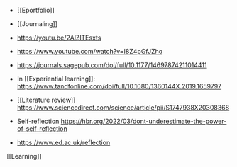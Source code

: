   - [[Eportfolio]]
  - [[Journaling]]

  - https://youtu.be/2AlZlTEsxts
  - https://www.youtube.com/watch?v=I8Z4pGfJZho
  - https://journals.sagepub.com/doi/full/10.1177/14697874211014411
  - In [[Experiential learning]]:
    https://www.tandfonline.com/doi/full/10.1080/1360144X.2019.1659797

  - [[Literature review]]
    https://www.sciencedirect.com/science/article/pii/S1747938X20308368

  - Self-reflection
    https://hbr.org/2022/03/dont-underestimate-the-power-of-self-reflection

  - https://www.ed.ac.uk/reflection

[[Learning]]